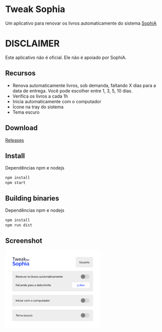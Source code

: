 # Tweak Sophia
Um aplicativo para renovar os livros automaticamente do sistema [SophiA](https://www.sophia.com.br/)
 
DISCLAIMER
==========
Este aplicativo não é oficial. Ele não é apoiado por SophiA.
 
## Recursos
* Renova automaticamente livros, sob demanda, faltando X dias para a data de entrega. Você pode escolher entre 1, 3, 5, 10 dias.
* Verifica os livros a cada 1h 
* Inicia automaticamente com o computador
* Ícone na tray do sistema
* Tema escuro
## Download
[Releases](https://github.com/GeovaneSchmitz/tweakSophia/releases)

## Install
Dependências npm e nodejs
```
npm install
npm start
```
##  Building binaries
Dependências npm e nodejs
```
npm install
npm run dist
```

## Screenshot
<img src="https://github.com/GeovaneSchmitz/tweakSophia/blob/master/screenshot.png"  width="60%">
